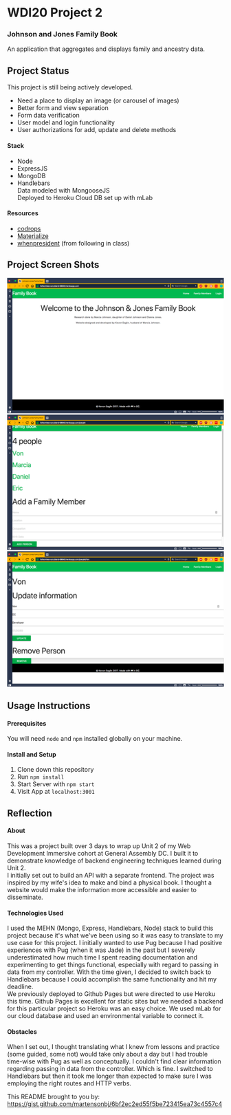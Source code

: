 # WDI20 Project 2
### Johnson and Jones Family Book
An application that aggregates and displays family and ancestry data.

## Project Status
This project is still being actively developed. 
- Need a place to display an image (or carousel of images)
- Better form and view separation
- Form data verification
- User model and login functionality
- User authorizations for add, update and delete methods

#### Stack
- Node  
- ExpressJS  
- MongoDB  
- Handlebars  
Data modeled with MongooseJS  
Deployed to Heroku
Cloud DB set up with mLab

#### Resources
- [codrops](https://tympanus.net/codrops/css_reference/)  
- [Materialize](http://next.materializecss.com/)  
- [whenpresident](https://github.com/keaglin/whenpresidentexercise) (from following in class)  

## Project Screen Shots
![App Welcome](./planning/welcome.png "App Welcome")
![List of People](./planning/list.png "List of People")
![Person Detail](./planning/index.png "Person Details")

## Usage Instructions
#### Prerequisites
You will need `node` and `npm` installed globally on your machine.  
#### Install and Setup
1. Clone down this repository  
2. Run `npm install`  
3. Start Server with `npm start`   
4. Visit App at `localhost:3001`  

## Reflection

#### About 
This was a project built over 3 days to wrap up Unit 2 of my Web Development Immersive cohort at General Assembly DC. I built it to demonstrate knowledge of backend engineering techniques learned during Unit 2.  
I initially set out to build an API with a separate frontend. The project was inspired by my wife's idea to make and bind a physical book. I thought a website would make the information more accessible and easier to disseminate.  
#### Technologies Used
I used the MEHN (Mongo, Express, Handlebars, Node) stack to build this project because it's what we've been using so it was easy to translate to my use case for this project. I initially wanted to use Pug because I had positive experiences with Pug (when it was Jade) in the past but I severely underestimated how much time I spent reading documentation and experimenting to get things functional, especially with regard to passing in data from my controller. With the time given, I decided to switch back to Handlebars because I could accomplish the same functionality and hit my deadline.  
We previously deployed to Github Pages but were directed to use Heroku this time. Github Pages is excellent for static sites but we needed a backend for this particular project so Heroku was an easy choice. We used mLab for our cloud database and used an environmental variable to connect it.  
#### Obstacles
When I set out, I thought translating what I knew from lessons and practice (some guided, some not) would take only about a day but I had trouble time-wise with Pug as well as conceptually. I couldn't find clear information regarding passing in data from the controller. Which is fine. I switched to Handlebars but then it took me longer than expected to make sure I was employing the right routes and HTTP verbs. 
  







This README brought to you by: https://gist.github.com/martensonbj/6bf2ec2ed55f5be723415ea73c4557c4